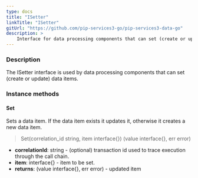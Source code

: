 ```yaml
---
type: docs
title: "ISetter"
linkTitle: "ISetter"
gitUrl: "https://github.com/pip-services3-go/pip-services3-data-go"
description: >
    Interface for data processing components that can set (create or update) data items.
---
```


### Description

The ISetter interface is used by data processing components that can set (create or update) data items.

### Instance methods

#### Set
Sets a data item. If the data item exists it updates it, otherwise it creates a new data item.

> Set(correlation_id string, item interface{}) (value interface{}, err error)

- **correlationId**: string - (optional) transaction id used to trace execution through the call chain.
- **item**: interface{} - item to be set.
- **returns**: (value interface{}, err error) - updated item

